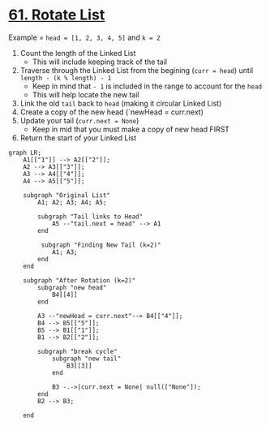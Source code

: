 # [61. Rotate List ](61_Rotate_List.py)
Example = `head = [1, 2, 3, 4, 5]` and `k = 2`

1. Count the length of the Linked List
   + This will include keeping track of the tail
2. Traverse through the Linked List from the begining (`curr = head`) until `length - (k % length) - 1`
   + Keep in mind that `- 1` is included in the range to account for the `head` 
   + This will help locate the new tail
3. Link the old `tail` back to `head` (making it circular Linked List)
4. Create a copy of the new head (`newHead = curr.next)
5. Update your tail (`curr.next = None`)
   + Keep in mid that you must make a copy of new head FIRST
6. Return the start of your Linked List 

```mermaid
graph LR;
    A1[["1"]] --> A2[["2"]];
    A2 --> A3[["3"]];
    A3 --> A4[["4"]];
    A4 --> A5[["5"]];

    subgraph "Original List"
	    A1; A2; A3; A4; A5;

		subgraph "Tail links to Head"
		    A5 --"tail.next = head" --> A1
		end

		 subgraph "Finding New Tail (k=2)" 
		    A1; A3;
	    end
    end
	
    subgraph "After Rotation (k=2)"
	    subgraph "new head"
			B4[[4]]
		end 
		
	    A3 --"newHead = curr.next"--> B4[["4"]];
	    B4 --> B5[["5"]];
	    B5 --> B1[["1"]];
	    B1 --> B2[["2"]];

		subgraph "break cycle"
			subgraph "new tail"
			    B3[[3]]
			end

		    B3 -.->|curr.next = None| null(["None"]);
		end
		B2 --> B3;

    end
```

